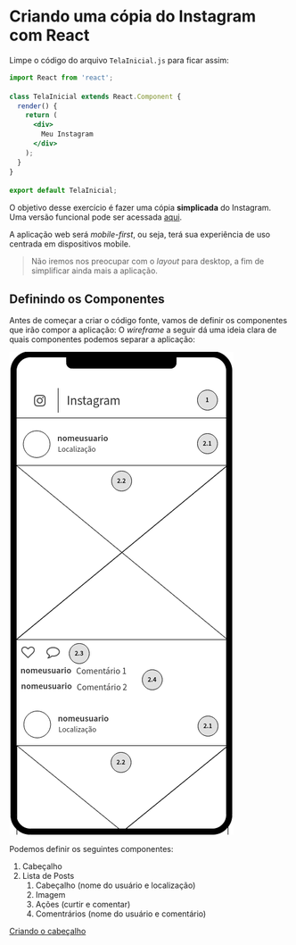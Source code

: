 # Criando uma cópia do Instagram com React

Limpe o código do arquivo `TelaInicial.js` para ficar assim:

```jsx
import React from 'react';

class TelaInicial extends React.Component {
  render() {
    return (
      <div>
        Meu Instagram
      </div>
    );
  }
}

export default TelaInicial;
```

O objetivo desse exercício é fazer uma cópia **simplicada** do Instagram. Uma versão funcional pode ser acessada [aqui](www.google.com).

A aplicação web será *mobile-first*, ou seja, terá sua experiência de uso centrada em dispositivos mobile.

> Não iremos nos preocupar com o *layout* para desktop, a fim de simplificar ainda mais a aplicação.

## Definindo os Componentes

Antes de começar a criar o código fonte, vamos de definir os componentes que irão compor a aplicação: O *wireframe* a seguir dá uma ideia clara de quais componentes podemos separar a aplicação:

![Wireframe da cópia do Instagram](./wireframe.png)

Podemos definir os seguintes componentes:

 1. Cabeçalho
 1. Lista de Posts
    1. Cabeçalho (nome do usuário e localização)
    1. Imagem
    1. Ações (curtir e comentar)
    1. Comentrários (nome do usuário e comentário)

[Criando o cabeçalho](./passo-1)
